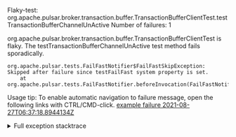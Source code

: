         
Flaky-test: org.apache.pulsar.broker.transaction.buffer.TransactionBufferClientTest.testTransactionBufferChannelUnActive
Number of failures: 1

org.apache.pulsar.broker.transaction.buffer.TransactionBufferClientTest is flaky. The testTransactionBufferChannelUnActive test method fails sporadically.

```
org.apache.pulsar.tests.FailFastNotifier$FailFastSkipException: Skipped after failure since testFailFast system property is set.
	at org.apache.pulsar.tests.FailFastNotifier.beforeInvocation(FailFastNotifier.java:88)

```

Usage tip: To enable automatic navigation to failure message, open the following links with CTRL/CMD-click.
[example failure 2021-08-27T06:37:18.8944134Z](https://github.com/apache/pulsar/runs/3440411059?check_suite_focus=true#step:9:233)


<details>
<summary>Full exception stacktrace</summary>
<code><pre>
org.apache.pulsar.tests.FailFastNotifier$FailFastSkipException: Skipped after failure since testFailFast system property is set.
	at org.apache.pulsar.tests.FailFastNotifier.beforeInvocation(FailFastNotifier.java:88)

</pre></code>
</details>

